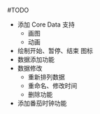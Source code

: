 #TODO


- 添加 Core Data 支持
	- 画图
	- 动画
- 绘制开始、暂停、结束 图标
- 数据添加功能
- 数据修改
	- 重新排列数据
	- 重命名、修改时间
	- 删除功能
- 添加番茄时钟功能